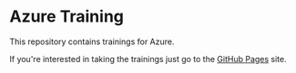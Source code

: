# Azure Training

This repository contains trainings for Azure.

If you're interested in taking the trainings just go to the [GitHub Pages](https://chdalski.github.io/azure-training/) site.
